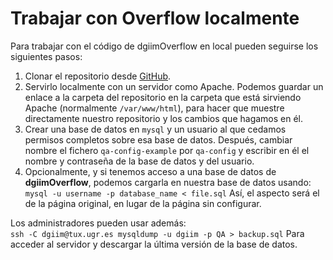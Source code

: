 # Trabajar con Overflow localmente

Para trabajar con el código de dgiimOverflow en local pueden seguirse los 
siguientes pasos:

1. Clonar el repositorio desde [GitHub](https://github.com/dgiim/overflow).
2. Servirlo localmente con un servidor como Apache. Podemos guardar un enlace a la carpeta 
   del repositorio en la carpeta que está sirviendo Apache (normalmente `/var/www/html`), 
   para hacer que muestre directamente nuestro repositorio y los cambios que hagamos en él.
3. Crear una base de datos en `mysql` y un usuario al que cedamos permisos completos sobre 
   esa base de datos. Después, cambiar nombre el fichero `qa-config-example` por `qa-config` y 
   escribir en él el nombre y contraseña de la base de datos y del usuario.
4. Opcionalmente, y si tenemos acceso a una base de datos de **dgiimOverflow**, podemos
   cargarla en nuestra base de datos usando:  
   `mysql -u username -p database_name < file.sql`
   Así, el aspecto será el de la página original, en lugar de la página sin configurar.
   
Los administradores pueden usar además:  
`ssh -C dgiim@tux.ugr.es mysqldump -u dgiim -p QA > backup.sql`
Para acceder al servidor y descargar la última versión de la base de datos.
